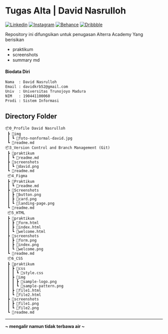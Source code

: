 # Tugas Alta | David Nasrulloh

[![Linkedin](https://badgen.net/badge/icon/linkedin?icon=linkedin&label)](https://www.linkedin.com/in/davidnasrulloh/) [![Instagram](https://badgen.net/badge/icon/instagram?icon=instagram&label)](https://www.instagram.com/davidnasrulloh_/) [![Behance](https://badgen.net/badge/icon/behance?icon=behance&label)](https://www.behance.net/davidnasrulloh) [![Dribbble](https://badgen.net/badge/icon/dribble?icon=dribbble&label)](https://dribbble.com/davidnasrulloh/shots)

Repository ini difungsikan untuk penugasan Alterra Academy Yang berisikan

- praktikum
- screenshots
- summary md

#### Biodata Diri

```sh
Nama  : David Nasrulloh
Email : davidkrb52@gmail.com
Univ  : Universitas Trunojoyo Madura
NIM   : 190441100060
Prodi : Sistem Informasi
```

## Directory Folder

```
📦0_Profile David Nasrulloh
 ┣ 📂img
 ┃ ┗ 📜foto-nonformal-david.jpg
 ┗ 📜readme.md
📦3_Version Control and Branch Management (Git)
 ┣ 📂praktikum
 ┃ ┗ 📜readme.md
 ┣ 📂screenshots
 ┃ ┗ 📜david.png
 ┗ 📜readme.md
 📦4_Figma
 ┣ 📂Praktikum
 ┃ ┗ 📜readme.md
 ┣ 📂Screenshots
 ┃ ┣ 📜button.png
 ┃ ┣ 📜card.png
 ┃ ┗ 📜landing-page.png
 ┗ 📜readme.md
 📦5_HTML
 ┣ 📂praktikum
 ┃ ┣ 📜form.html
 ┃ ┣ 📜index.html
 ┃ ┗ 📜welcome.html
 ┣ 📂screenshots
 ┃ ┣ 📜form.png
 ┃ ┣ 📜index.png
 ┃ ┗ 📜welcome.png
 ┗ 📜readme.md
 📦6_CSS
 ┣ 📂praktikum
 ┃ ┣ 📂css
 ┃ ┃ ┗ 📜style.css
 ┃ ┣ 📂img
 ┃ ┃ ┣ 📜sample-logo.png
 ┃ ┃ ┗ 📜sample-pattern.png
 ┃ ┣ 📜file1.html
 ┃ ┗ 📜file2.html
 ┣ 📂screenshots
 ┃ ┣ 📜file1.png
 ┃ ┗ 📜file2.png
 ┗ 📜readme.md
```

---

**~ mengalir namun tidak terbawa air ~**
